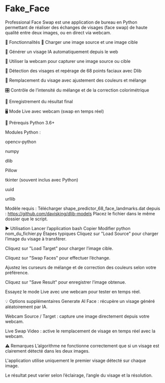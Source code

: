 # Fake_Face
Professional Face Swap est une application de bureau en Python permettant de réaliser des échanges de visages (face swap) de haute qualité entre deux images, ou en direct via webcam.

🧠 Fonctionnalités
📂 Charger une image source et une image cible

🧍 Générer un visage IA automatiquement depuis le web

🎥 Utiliser la webcam pour capturer une image source ou cible

🤖 Détection des visages et repérage de 68 points faciaux avec Dlib

🔄 Remplacement du visage avec ajustement des couleurs et mélange

🎛️ Contrôle de l’intensité du mélange et de la correction colorimétrique

💾 Enregistrement du résultat final

🖥️ Mode Live avec webcam (swap en temps réel)

🔧 Prérequis
Python 3.6+

Modules Python :

opencv-python

numpy

dlib

Pillow

tkinter (souvent inclus avec Python)

uuid

urllib

Modèle requis :
Télécharger shape_predictor_68_face_landmarks.dat depuis :
https://github.com/davisking/dlib-models
Placez le fichier dans le même dossier que le script.

▶️ Utilisation
Lancer l’application
bash
Copier
Modifier
python nom_du_fichier.py
Étapes typiques
Cliquez sur "Load Source" pour charger l’image du visage à transférer.

Cliquez sur "Load Target" pour charger l’image cible.

Cliquez sur "Swap Faces" pour effectuer l’échange.

Ajustez les curseurs de mélange et de correction des couleurs selon votre préférence.

Cliquez sur "Save Result" pour enregistrer l’image obtenue.

Essayez le mode Live avec une webcam pour tester en temps réel.

💡 Options supplémentaires
Generate AI Face : récupère un visage généré aléatoirement par IA.

Webcam Source / Target : capture une image directement depuis votre webcam.

Live Swap Video : active le remplacement de visage en temps réel avec la webcam.

⚠️ Remarques
L’algorithme ne fonctionne correctement que si un visage est clairement détecté dans les deux images.

L'application utilise uniquement le premier visage détecté sur chaque image.

Le résultat peut varier selon l’éclairage, l’angle du visage et la résolution.
